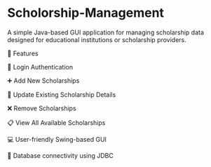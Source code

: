 # Scholorship-Management

A simple Java-based GUI application for managing scholarship data designed for educational institutions or scholarship providers.

🚀 Features

🔐 Login Authentication

➕ Add New Scholarships

📝 Update Existing Scholarship Details

❌ Remove Scholarships

📋 View All Available Scholarships

💻 User-friendly Swing-based GUI

🔗 Database connectivity using JDBC
